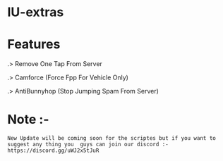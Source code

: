 # IU-extras
 
# Features

.> Remove One Tap From Server

.> Camforce (Force Fpp For Vehicle Only) 

.> AntiBunnyhop (Stop Jumping Spam From Server)

# Note :-

```New Update will be coming soon for the scriptes but if you want to suggest any thing you  guys can join our discord :-https://discord.gg/uWJ2x5tJuR    ```